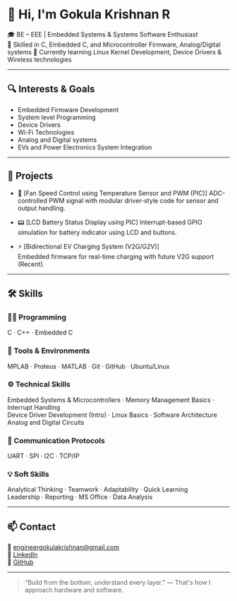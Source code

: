 # 👋 Hi, I'm Gokula Krishnan R

🎓 BE – EEE | Embedded Systems & Systems Software Enthusiast  
🔧 Skilled in C, Embedded C, and Microcontroller Firmware, Analog/Digital systems
🌱 Currently learning Linux Kernel Development, Device Drivers & Wireless technologies

---

## 🔍 Interests & Goals
- Embedded Firmware Development  
- System level Programming  
- Device Drivers
- Wi-Fi Technologies  
- Analog and Digital systems
- EVs and Power Electronics System Integration  

---

## 💼 Projects

- 🔧 [Fan Speed Control using Temperature Sensor and PWM (PIC)]
  ADC-controlled PWM signal with modular driver-style code for sensor and output handling.

- 📟 [LCD Battery Status Display using PIC]
  Interrupt-based GPIO simulation for battery indicator using LCD and buttons.

- ⚡ [Bidirectional EV Charging System (V2G/G2V)]  
  Embedded firmware for real-time charging  with future V2G support (Recent).

---

## 🛠️ Skills

### 👨‍💻 Programming  
C · C++ · Embedded C

### 🧰 Tools & Environments  
MPLAB · Proteus · MATLAB · Git · GitHub · Ubuntu/Linux

### ⚙️ Technical Skills  
Embedded Systems & Microcontrollers · Memory Management Basics · Interrupt Handling  
Device Driver Development (Intro) · Linux Basics · Software Architecture  
Analog and Digital Circuits

### 🔌 Communication Protocols  
UART · SPI · I2C · TCP/IP

### 💡 Soft Skills  
Analytical Thinking · Teamwork · Adaptability · Quick Learning  
Leadership · Reporting · MS Office · Data Analysis


---

## 📫 Contact

📧 engineergokulakrishnan@gmail.com  
🔗 [LinkedIn](https://linkedin.com/in/gokula-krishnan-kri200324)  
🔗 [GitHub](https://github.com/gokulakrishnan2408)

---

> “Build from the bottom, understand every layer.” — That's how I approach hardware and software.

